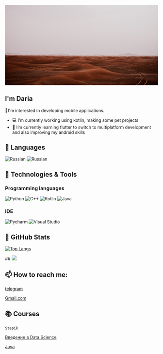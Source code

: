 [![Header](https://raw.githubusercontent.com/ChaoticPost/ChaoticPost/master/PicsArt_07-24-11.15.27.jpg)]()

## I'm Daria
   📍I'm interested in developing mobile applications.

- 💻 I’m currently working using kotlin, making some pet projects
- 🌱 I’m currently learning flutter to switch to multiplatform development and also improving my android skills

## 📝 Languages
<a><img alt="Russian" src="https://img.shields.io/badge/Russian-00A550.svg?logo=Russian&logoColor=white"></a>
<a><img alt="Russian" src="https://img.shields.io/badge/English-00A560.svg?logo=English&logoColor=white"></a>

## 🔧 Technologies & Tools

 ### Programming languages
<a><img alt="Python" src="https://img.shields.io/badge/Python-00A550.svg?logo=python&logoColor=white"></a>
<a><img alt="C++" src="https://img.shields.io/badge/C++-3CAA3C.svg?logo=c%2B%2B&logoColor=white"></a>
<a><img alt="Kotlin" src="https://img.shields.io/badge/Kotlin-008000.svg?logo=kotlin&logoColor=white"></a>
<a><img alt="Java" src="https://img.shields.io/badge/Java-009900.svg?logo=Java&logoColor=white"></a>

### IDE
<a><img alt="Pycharm" src="https://img.shields.io/badge/PyCharm-9ACD32.svg?&logo=pycharm&logoColor=white"></a>
<a><img alt="Visual Studio" src="https://img.shields.io/badge/Visual Studio-5DA130.svg?&logo=visualstudio&logoColor=white"></a>

## &#127919; GitHub Stats

[![Top Langs](https://github-readme-stats.vercel.app/api/top-langs/?username=ChaoticPost&theme=aura_light&langs_count=8&layout=compact)](https://github.com/ChaoticPost/github-readme-stats)

<p>
 ## <img src = "https://github-readme-stats.vercel.app/api?username=ChaoticPost&show_icons=true&line_height=33&count_private=true">
</p>

## 📫 How to reach me:
[telegram](https://t.me/Overtune_daria)

[Gmail.com](dariachugunova2003@gmail.com) 

## 📚 Courses

    Stepik

[Введение в Data Science](https://stepik.org/course/Введение-в-Data-Science-и-машинное-обучение-4852/) 

[Java](https://stepik.org/course/Java-Базовый-курс-187/)     
